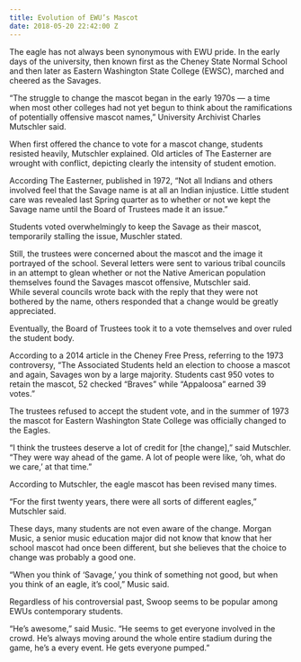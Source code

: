 ```yaml
---
title: Evolution of EWU’s Mascot
date: 2018-05-20 22:42:00 Z
---
```


The eagle has not always been synonymous with EWU pride. In the early days of the university, then known first as the Cheney State Normal School and then later as Eastern Washington State College (EWSC), marched and cheered as the Savages.

“The struggle to change the mascot began in the early 1970s — a time when most other colleges had not yet begun to think about the ramifications of potentially offensive mascot names,” University Archivist Charles Mutschler said.

When first offered the chance to vote for a mascot change, students resisted heavily, Mutschler explained. Old articles of The Easterner are wrought with conflict, depicting clearly the intensity of student emotion.

According The Easterner, published in 1972, “Not all Indians and others involved feel that the Savage name is at all an Indian injustice. Little student care was revealed last Spring quarter as to whether or not we kept the Savage name until the Board of Trustees made it an issue.”

Students voted overwhelmingly to keep the Savage as their mascot, temporarily stalling the issue, Muschler stated.

Still, the trustees were concerned about the mascot and the image it portrayed of the school. Several letters were sent to various tribal councils in an attempt to glean whether or not the Native American population themselves found the Savages mascot offensive, Mutschler said.\
While several councils wrote back with the reply that they were not bothered by the name, others responded that a change would be greatly appreciated.

Eventually, the Board of Trustees took it to a vote themselves and over ruled the student body.

According to a 2014 article in the Cheney Free Press, referring to the 1973 controversy, “The Associated Students held an election to choose a mascot and again, Savages won by a large majority. Students cast 950 votes to retain the mascot, 52 checked “Braves” while “Appaloosa” earned 39 votes.”

The trustees refused to accept the student vote, and in the summer of 1973 the mascot for Eastern Washington State College was officially changed to the Eagles.

“I think the trustees deserve a lot of credit for \[the change\],” said Mutschler. “They were way ahead of the game. A lot of people were like, ‘oh, what do we care,’ at that time.”

According to Mutschler, the eagle mascot has been revised many times.

“For the first twenty years, there were all sorts of different eagles,” Mutschler said.

These days, many students are not even aware of the change. Morgan Music, a senior music education major did not know that know that her school mascot had once been different, but she believes that the choice to change was probably a good one.

“When you think of ‘Savage,’ you think of something not good, but when you think of an eagle, it’s cool,” Music said.

Regardless of his controversial past, Swoop seems to be popular among EWUs contemporary students.

“He’s awesome,” said Music. “He seems to get everyone involved in the crowd. He’s always moving around the whole entire stadium during the game, he’s a every event. He gets everyone pumped.”
